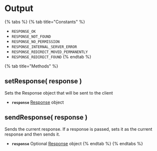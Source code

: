 # Output

{% tabs %}
{% tab title="Constants" %}
* `RESPONSE_OK`
* `RESPONSE_NOT_FOUND`
* `RESPONSE_NO_PERMISSION`
* `RESPONSE_INTERNAL_SERVER_ERROR`
* `RESPONSE_REDIRECT_MOVED_PERMANENTLY`
* `RESPONSE_REDIRECT_FOUND`
{% endtab %}

{% tab title="Methods" %}
## setResponse\( response \) <a id="setresponse"></a>

Sets the Response object that will be sent to the client

* **`response`** [Response](../core-classes/response.md) object

## sendResponse\( response \) <a id="sendresponse"></a>

Sends the current response. If a response is passed, sets it as the current response and then sends it.

* **`response`** Optional [Response](../core-classes/response.md) object
{% endtab %}
{% endtabs %}

## 

